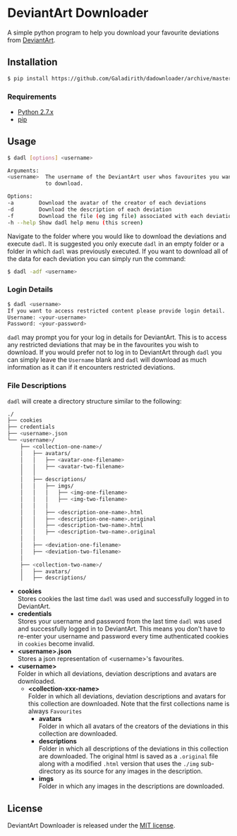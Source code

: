 # DeviantArt Downloader

A simple python program to help you download your favourite deviations from
[DeviantArt](http://www.deviantart.com).

## Installation

````bash
$ pip install https://github.com/Galadirith/dadownloader/archive/master.zip
````

### Requirements

- [Python 2.7.x](https://www.python.org/downloads/)
- [pip](https://pip.pypa.io/en/latest/installing.html)

## Usage

````bash
$ dadl [options] <username>

Arguments:
<username>  The username of the DeviantArt user whos favourites you want
            to download.

Options:
-a        Download the avatar of the creator of each deviations
-d        Download the description of each deviation
-f        Download the file (eg img file) associated with each deviation
-h --help Show dadl help menu (this screen)
````

Navigate to the folder where you would like to download the deviations and
execute `dadl`. It is suggested you only execute `dadl` in an empty folder or a
folder in which `dadl` was previously executed. If you want to download all of
the data for each deviation you can simply run the command:

````bash
$ dadl -adf <username>
````

### Login Details

````bash
$ dadl <username>
If you want to access restricted content please provide login detail.
Username: <your-username>
Password: <your-password>
````

`dadl` may prompt you for your log in details for DeviantArt. This is to access
any restricted deviations that may be in the favourites you wish to download. If
you would prefer not to log in to DeviantArt through `dadl` you can simply leave
the `Username` blank and `dadl` will download as much information as it can if
it encounters restricted deviations.

### File Descriptions

`dadl` will create a directory structure similar to the following:

````bash
./
├── cookies
├── credentials
├── <username>.json
└── <username>/
    ├── <collection-one-name>/
    │   ├── avatars/
    │   │   ├── <avatar-one-filename>
    │   │   ├── <avatar-two-filename>
    │   │
    │   ├── descriptions/
    │   │   ├── imgs/
    │   │   │   ├── <img-one-filename>
    │   │   │   ├── <img-two-filename>
    │   │   │
    │   │   ├── <description-one-name>.html
    │   │   ├── <description-one-name>.original
    │   │   ├── <description-two-name>.html
    │   │   ├── <description-two-name>.original
    │   │
    │   ├── <deviation-one-filename>
    │   ├── <deviation-two-filename>
    │
    ├── <collection-two-name>/
    │   ├── avatars/
    │   ├── descriptions/
````

- **cookies**  
  Stores cookies the last time `dadl` was used and successfully logged in to
  DeviantArt.
- **credentials**  
  Stores your username and password from the last time `dadl` was used and
  successfully logged in to DeviantArt. This means you don't have to re-enter
  your username and password every time authenticated cookies in `cookies`
  become
  invalid.
- **&lt;username&gt;.json**  
  Stores a json representation of &lt;username&gt;'s favourites.
- **&lt;username&gt;**  
  Folder in which all deviations, deviation descriptions and avatars are
  downloaded.
  - **&lt;collection-xxx-name&gt;**  
    Folder in which all deviations, deviation descriptions and avatars for this
    collection are downloaded. Note that the first collections name is always
    `Favourites`
    - **avatars**  
      Folder in which all avatars of the creators of the deviations in this
      collection are downloaded.
    - **descriptions**  
      Folder in which all descriptions of the deviations in this collection are
      downloaded. The original html is saved as a `.original` file along with a
      modified `.html` version that uses the `./img` sub-directory as its source
      for any images in the description.
    - **imgs**  
      Folder in which any images in the descriptions are downloaded.

## License

DeviantArt Downloader is released under the [MIT license](LICENSE.md).
